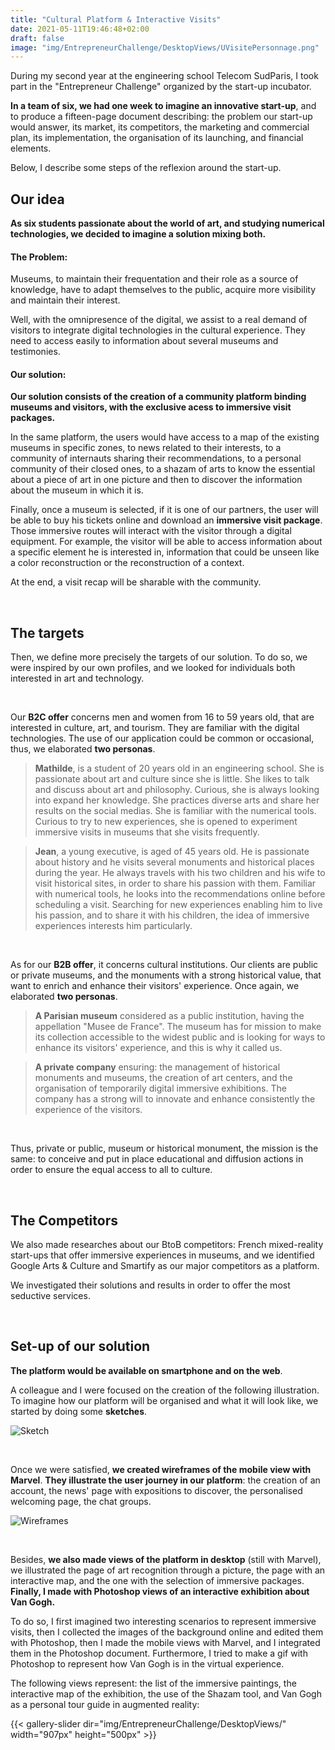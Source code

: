 ```yaml
---
title: "Cultural Platform & Interactive Visits"
date: 2021-05-11T19:46:48+02:00
draft: false
image: "img/EntrepreneurChallenge/DesktopViews/UVisitePersonnage.png"
---
```


During my second year at the engineering school Telecom SudParis, I took part in the "Entrepreneur Challenge" organized by the start-up incubator.

**In a team of six, we had one week to imagine an innovative start-up**, and to produce a fifteen-page document describing: the problem our start-up would answer, its market, 
its competitors, the marketing and commercial plan, its implementation, the organisation of its launching, and financial elements.

Below, I describe some steps of the reflexion around the start-up.



## Our idea

**As six students passionate about the world of art, and studying numerical technologies, we decided to imagine a solution mixing both.**


#### The Problem: 

Museums, to maintain their frequentation and their role as a source of knowledge, have to adapt themselves to the public, acquire more visibility and maintain their interest. 

Well, with the omnipresence of the digital, we assist to a real demand of visitors to integrate digital technologies in the cultural experience.
They need to access easily to information about several museums and testimonies.


#### Our solution:


**Our solution consists of the creation of a community platform binding museums and visitors, with the exclusive acess to immersive visit packages.**

In the same platform, the users would have access to a map of the existing museums in specific zones, to news related to their interests, to a community of internauts sharing their recommendations, 
to a personal community of their closed ones, to a shazam of arts to know the essential about a piece of art in one picture and then to discover the information about the museum in which it is. 

Finally, once a museum is selected, if it is one of our partners, the user will be able to buy his tickets online and download an **immersive visit package**.
Those immersive routes will interact with the visitor through a digital equipment. 
For example, the visitor will be able to access information about a specific element he is interested in, information that could be unseen like a color reconstruction or the reconstruction of a context.

At the end, a visit recap will be sharable with the community.


&nbsp;

## The targets

Then, we define more precisely the targets of our solution. 
To do so, we were inspired by our own profiles, and we looked for individuals both interested in art and technology.


&nbsp;

Our **B2C offer** concerns men and women from 16 to 59 years old, that are interested in culture, art, and tourism. 
They are familiar with the digital technologies. 
The use of our application could be common or occasional, thus, we elaborated **two personas**.


> **Mathilde**, is a student of 20 years old in an engineering school.
> She is passionate about art and culture since she is little. 
> She likes to talk and discuss about art and philosophy.
> Curious, she is always looking into expand her knowledge.
> She practices diverse arts and share her results on the social medias.
> She is familiar with the numerical tools.
> Curious to try to new experiences, she is opened to experiment immersive visits in museums that she visits frequently.

> **Jean**, a young executive, is aged of 45 years old. 
> He is passionate about history and he visits several monuments and historical places during the year.
> He always travels with his two children and his wife to visit historical sites, in order to share his passion with them.
> Familiar with numerical tools, he looks into the recommendations online before scheduling a visit. 
> Searching for new experiences enabling him to live his passion, and to share it with his children, the idea of immersive experiences interests him particularly.

&nbsp;

As for our **B2B offer**, it concerns cultural institutions.
Our clients are public or private museums, and the monuments with a strong historical value, that want to enrich and enhance their visitors' experience.
Once again, we elaborated **two personas**.

> **A Parisian museum** considered as a public institution, having the appellation "Musee de France".
> The museum has for mission to make its collection accessible to the widest public and is looking for ways to enhance its visitors' experience, and this is why it called us.


> **A private company** ensuring: the management of historical monuments and museums, the creation of art centers, and the organisation of temporarily digital immersive exhibitions.
> The company has a strong will to innovate and enhance consistently the experience of the visitors.

&nbsp;

Thus, private or public, museum or historical monument, the mission is the same: to conceive and put in place educational and diffusion actions in order to ensure the equal access to all to culture.


&nbsp;

## The Competitors

We also made researches about our BtoB competitors: French mixed-reality start-ups that offer immersive experiences in museums, and we identified Google Arts & Culture and Smartify as our major competitors as a platform.

We investigated their solutions and results in order to offer the most seductive services.


&nbsp;

## Set-up of our solution

**The platform would be available on smartphone and on the web**.

A colleague and I were focused on the creation of the following illustration.
To imagine how our platform will be organised and what it will look like, we started by doing some **sketches**. 

![Sketch](https://ceici92.github.io/CeciliasPortofolio/img/EntrepreneurChallenge/Sketch.jpg)

&nbsp;

Once we were satisfied, **we created wireframes of the mobile view with Marvel**.
**They illustrate the user journey in our platform**: the creation of an account, the news' page with expositions to discover, the personalised welcoming page, the chat groups.

![Wireframes](https://ceici92.github.io/CeciliasPortofolio/img/EntrepreneurChallenge/Wireframes.png)

&nbsp;

Besides, **we also made views of the platform in desktop** (still with Marvel), we illustrated the page of art recognition through a picture, the page with an interactive map, and the one with the selection of immersive packages.
**Finally, I made with Photoshop views of an interactive exhibition about Van Gogh.** 

To do so, I first imagined two interesting scenarios to represent immersive visits, then I collected the images of the background online and edited them with Photoshop, then I made the mobile views with Marvel, and I integrated them in the Photoshop document.
Furthermore, I tried to make a gif with Photoshop to represent how Van Gogh is in the virtual experience.

The following views represent: the list of the immersive paintings, the interactive map of the exhibition, the use of the Shazam tool, and Van Gogh as a personal tour guide in augmented reality:

{{< gallery-slider dir="img/EntrepreneurChallenge/DesktopViews/" width="907px" height="500px" >}}








